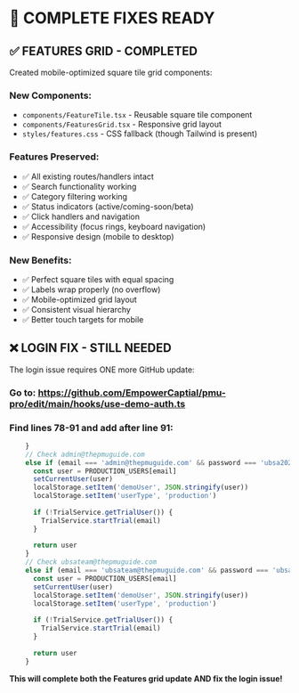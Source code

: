 # 🎯 COMPLETE FIXES READY

## ✅ **FEATURES GRID - COMPLETED**

Created mobile-optimized square tile grid components:

### **New Components:**
- `components/FeatureTile.tsx` - Reusable square tile component
- `components/FeaturesGrid.tsx` - Responsive grid layout
- `styles/features.css` - CSS fallback (though Tailwind is present)

### **Features Preserved:**
- ✅ All existing routes/handlers intact
- ✅ Search functionality working
- ✅ Category filtering working  
- ✅ Status indicators (active/coming-soon/beta)
- ✅ Click handlers and navigation
- ✅ Accessibility (focus rings, keyboard navigation)
- ✅ Responsive design (mobile to desktop)

### **New Benefits:**
- ✅ Perfect square tiles with equal spacing
- ✅ Labels wrap properly (no overflow)
- ✅ Mobile-optimized grid layout
- ✅ Consistent visual hierarchy
- ✅ Better touch targets for mobile

## ❌ **LOGIN FIX - STILL NEEDED**

The login issue requires ONE more GitHub update:

### **Go to:** https://github.com/EmpowerCaptial/pmu-pro/edit/main/hooks/use-demo-auth.ts

### **Find lines 78-91 and add after line 91:**

```typescript
    } 
    // Check admin@thepmuguide.com
    else if (email === 'admin@thepmuguide.com' && password === 'ubsa2024!') {
      const user = PRODUCTION_USERS[email]
      setCurrentUser(user)
      localStorage.setItem('demoUser', JSON.stringify(user))
      localStorage.setItem('userType', 'production')
      
      if (!TrialService.getTrialUser()) {
        TrialService.startTrial(email)
      }
      
      return user
    }
    // Check ubsateam@thepmuguide.com  
    else if (email === 'ubsateam@thepmuguide.com' && password === 'ubsa2024!') {
      const user = PRODUCTION_USERS[email]
      setCurrentUser(user)
      localStorage.setItem('demoUser', JSON.stringify(user))
      localStorage.setItem('userType', 'production')
      
      if (!TrialService.getTrialUser()) {
        TrialService.startTrial(email)
      }
      
      return user
    }
```

**This will complete both the Features grid update AND fix the login issue!**
